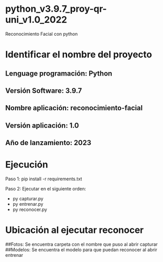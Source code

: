 # python_v3.9.7_proy-qr-uni_v1.0_2022
Reconocimiento Facial con python

# Identificar el nombre del proyecto
## Lenguage programación: Python
## Versión Software: 3.9.7
## Nombre aplicación: reconocimiento-facial
## Versión aplicación: 1.0
## Año de lanzamiento: 2023

# Ejecución
Paso 1: pip install -r requirements.txt

Paso 2: Ejecutar en el siguiente orden:
* py capturar.py
* py entrenar.py
* py reconocer.py

# Ubicación al ejecutar reconocer
##Fotos: Se encuentra carpeta con el nombre que puso al abrir capturar
##Modelos: Se encuentra el modelo para que puedan reconocer al abrir entrenar

